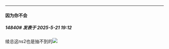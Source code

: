 ﻿
*****

####  因为你不会  
##### 14840#       发表于 2025-5-21 19:12

绫总这ns2也是抽不到的<img src="https://static.stage1st.com/image/smiley/face2017/067.png" referrerpolicy="no-referrer">

